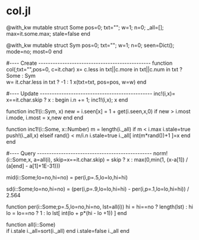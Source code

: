 

# col.jl

@with_kw mutable struct Some
  pos=0; txt=""; w=1; n=0; 
  _all=[]; max=it.some.max; stale=false end

@with_kw mutable struct Sym
  pos=0; txt=""; w=1; n=0; 
  seen=Dict(); mode=no; most=0 end

#---- Create -----------------------------------------------
function col(;txt="",pos=0, c=it.char)
  x= c.less in txt||c.more in txt||c.num in txt ? Some : Sym  
  w= it.char.less in txt ? -1 : 1
  x(txt=txt, pos=pos, w=w) end

#---- Update -----------------------------------------------
inc!(i,x)=
  x==it.char.skip ? x : begin i.n += 1; inc1!(i,x); x end

function inc1!(i::Sym, x)
  new = i.seen[x] = 1 + get(i.seen,x,0)
  if new > i.most
    i.mode, i.most = x,new end end

function inc1!(i::Some, x::Number)
  m = length(i._all)
  if m < i.max 
    i.stale=true
    push!(i._all,x) 
  elseif rand() < m/i.n
    i.stale=true
    i._all[ int(m*rand())+1 ]=x end end

#---- Query ------------------------------------------------
norm!(i::Some,x, a=all(i), skip=x==it.char.skip) =
  skip ? x : max(0,min(1, (x-a[1]) / (a[end] - a[1]+1E-31))) 

mid(i::Some;lo=no,hi=no) = per(i,p=.5,lo=lo,hi=hi)

sd(i::Some;lo=no,hi=no)  = (per(i,p=.9,lo=lo,hi=hi) - 
                            per(i,p=.1,lo=lo,hi=hi)) / 2.564

function per(i::Some;p=.5,lo=no,hi=no, lst=all(i))
  hi = hi==no ? length(lst) : hi
  lo = lo==no ? 1           : lo
  lst[ int(lo + p*(hi - lo +1)) ] end

function all(i::Some)  
  if i.stale i._all=sort(i._all) end
  i.stale=false
  i._all end
</pre></details>


